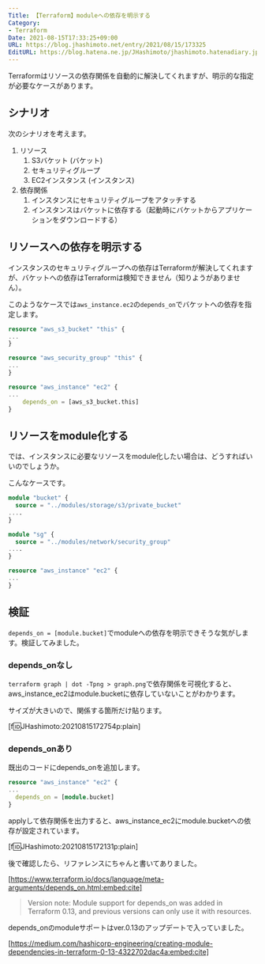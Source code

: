 ```yaml
---
Title: 【Terraform】moduleへの依存を明示する
Category:
- Terraform
Date: 2021-08-15T17:33:25+09:00
URL: https://blog.jhashimoto.net/entry/2021/08/15/173325
EditURL: https://blog.hatena.ne.jp/JHashimoto/jhashimoto.hatenadiary.jp/atom/entry/26006613797623387
---
```


Terraformはリソースの依存関係を自動的に解決してくれますが、明示的な指定が必要なケースがあります。

<!-- more -->

## シナリオ

次のシナリオを考えます。

1. リソース
    1. S3バケット (バケット)
    1. セキュリティグループ
    1. EC2インスタンス (インスタンス)
1. 依存関係
    1. インスタンスにセキュリティグループをアタッチする
    1. インスタンスはバケットに依存する（起動時にバケットからアプリケーションをダウンロードする）

## リソースへの依存を明示する

インスタンスのセキュリティグループへの依存はTerraformが解決してくれますが、バケットへの依存はTerraformは検知できません（知りようがありません）。

このようなケースでは`aws_instance.ec2`の`depends_on`でバケットへの依存を指定します。

```tf
resource "aws_s3_bucket" "this" {
...
}

resource "aws_security_group" "this" {
...
}

resource "aws_instance" "ec2" {
...
    depends_on = [aws_s3_bucket.this]
}
```

## リソースをmodule化する

では、インスタンスに必要なリソースをmodule化したい場合は、どうすればいいのでしょうか。

こんなケースです。

```tf
module "bucket" {
  source = "../modules/storage/s3/private_bucket"
....
}

module "sg" {
  source = "../modules/network/security_group"
....
}

resource "aws_instance" "ec2" {
...
}
```

## 検証

`depends_on = [module.bucket]`でmoduleへの依存を明示できそうな気がします。検証してみました。

### depends_onなし

`terraform graph | dot -Tpng > graph.png`で依存関係を可視化すると、aws_instance_ec2はmodule.bucketに依存していないことがわかります。

サイズが大きいので、関係する箇所だけ貼ります。

[f:id:JHashimoto:20210815172754p:plain]

### depends_onあり

既出のコードにdepends_onを追加します。

```tf
resource "aws_instance" "ec2" {
...
  depends_on = [module.bucket]
}
```

applyして依存関係を出力すると、aws_instance_ec2にmodule.bucketへの依存が設定されています。

[f:id:JHashimoto:20210815172131p:plain]

後で確認したら、リファレンスにちゃんと書いてありました。

[https://www.terraform.io/docs/language/meta-arguments/depends_on.html:embed:cite]

> Version note: Module support for depends_on was added in Terraform 0.13, and previous versions can only use it with resources.

depends_onのmoduleサポートはver.0.13のアップデートで入っていました。

[https://medium.com/hashicorp-engineering/creating-module-dependencies-in-terraform-0-13-4322702dac4a:embed:cite]

